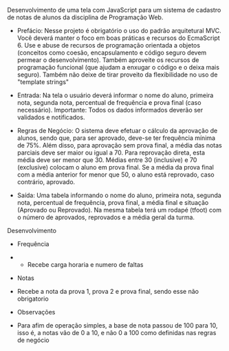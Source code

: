 Desenvolvimento de uma tela com JavaScript para um sistema de cadastro de notas de alunos da disciplina de Programação Web.

* Prefácio: Nesse projeto é obrigatório o uso do padrão arquitetural MVC. Você deverá manter o foco em boas práticas e recursos do EcmaScript 6. Use e abuse de recursos de programação orientada a objetos (conceitos como coesão, encapsulamento e código seguro devem permear o desenvolvimento). Também aproveite os recursos de programação funcional (que ajudam a enxugar o código e o deixa mais seguro). Também não deixe de tirar proveito da flexibilidade no uso de "template strings"

* Entrada: Na tela o usuário deverá informar o nome do aluno, primeira nota, segunda nota, percentual de frequência e prova final (caso necessário).
Importante: Todos os dados informados deverão ser validados e notificados.

* Regras de Negócio: 
O sistema deve efetuar o cálculo da aprovação de alunos, sendo que, para ser aprovado, deve-se ter frequência mínima de 75%. Além disso, para aprovação sem prova final, a média das notas parciais deve ser maior ou igual a 70. 
Para reprovação direta, esta média deve ser menor que 30. 
Médias entre 30 (inclusive) e 70 (exclusive) colocam o aluno em prova final. Se a média da prova final com a média anterior for menor que 50, o aluno está reprovado, caso contrário, aprovado.

* Saída: Uma tabela informando o nome do aluno, primeira nota, segunda nota, percentual de frequência, prova final, a média final e situação (Aprovado ou Reprovado). Na mesma tabela terá um rodapé (tfoot) com o número de aprovados, reprovados e a média geral da turma.

Desenvolvimento

* Frequência 
- - Recebe carga horaria e numero de faltas 

* Notas
- Recebe a nota da prova 1, prova 2 e prova final, sendo esse não obrigatorio

* Observações
- Para afim de operação simples, a base de nota passou de 100 para 10, isso é, a notas vão de 0 a 10, e não 0 a 100 como definidas nas regras de negócio

